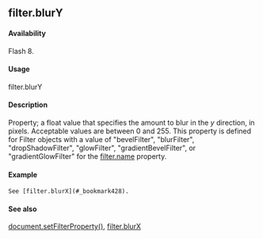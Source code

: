 ## filter.blurY

#### Availability

Flash 8.

#### Usage

filter.blurY

#### Description

Property; a float value that specifies the amount to blur in the *y* direction, in pixels. Acceptable values are between 0 and 255. This property is defined for Filter objects with a value of "bevelFilter", "blurFilter", "dropShadowFilter", "glowFilter", "gradientBevelFilter", or "gradientGlowFilter" for the [filter.name](#_bookmark440) property.

#### Example

```
See [filter.blurX](#_bookmark428).

```
#### See also

[document.setFilterProperty()](#_bookmark289), [filter.blurX](#_bookmark428)
